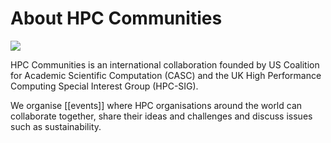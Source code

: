# About HPC Communities

<img src="{{site.url}}/images/CASC-and-HPC-SIG.png" style="display: block; margin: auto;" />

HPC Communities is an international collaboration founded by US Coalition for Academic Scientific Computation (CASC) and the UK High Performance Computing Special Interest Group (HPC-SIG).

We organise [[events]] where HPC organisations around the world can collaborate together, share their ideas and challenges and discuss issues such as sustainability.

